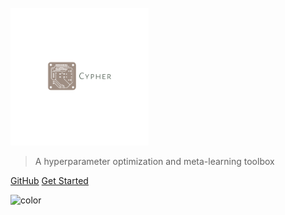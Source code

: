 <br>
<a href="https://github.com/TanishShinde/Cypher"><img src="./_media/cypher.png" height="220"></a>
<br>
</p>

> A hyperparameter optimization and meta-learning toolbox

[GitHub](https://github.com/TanishShinde/Cypher)
[Get Started](#overview)

![color](#ecebf2)
